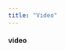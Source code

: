 ```yaml
---
title: "Video"
---
```


#### video

<div data-type="youtube" data-video-id="LIlZCmETvsY"></div>
